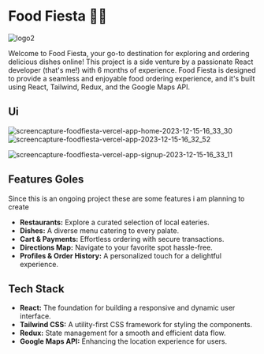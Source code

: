# Food Fiesta 🍔🌮
![logo2](https://github.com/abhishek-06-singh/foodfiesta/assets/115978151/c02ddfa9-2ae0-40de-8046-02f3caffa613)

Welcome to Food Fiesta, your go-to destination for exploring and ordering delicious dishes online! This project is a side venture by a passionate React developer (that's me!) with 6 months of experience. Food Fiesta is designed to provide a seamless and enjoyable food ordering experience, and it's built using React, Tailwind, Redux, and the Google Maps API.

 ## Ui 
 
![screencapture-foodfiesta-vercel-app-home-2023-12-15-16_33_30](https://github.com/abhishek-06-singh/foodfiesta/assets/115978151/1e579560-199d-4ba6-b5b4-8f29b811e259)
![screencapture-foodfiesta-vercel-app-2023-12-15-16_32_52](https://github.com/abhishek-06-singh/foodfiesta/assets/115978151/219d12e7-8f8d-48a8-8b97-9d488e77c633)

![screencapture-foodfiesta-vercel-app-signup-2023-12-15-16_33_11](https://github.com/abhishek-06-singh/foodfiesta/assets/115978151/a69c7c1e-3969-43a9-955a-c6c2edfd3b5f)

## Features Goles

Since this is an ongoing project these are some features i am planning to create

- **Restaurants:** Explore a curated selection of local eateries.
- **Dishes:** A diverse menu catering to every palate.
- **Cart & Payments:** Effortless ordering with secure transactions.
- **Directions Map:** Navigate to your favorite spot hassle-free.
- **Profiles & Order History:** A personalized touch for a delightful experience.

## Tech Stack

- **React:** The foundation for building a responsive and dynamic user interface.
- **Tailwind CSS:** A utility-first CSS framework for styling the components.
- **Redux:** State management for a smooth and efficient data flow.
- **Google Maps API:** Enhancing the location experience for users.

